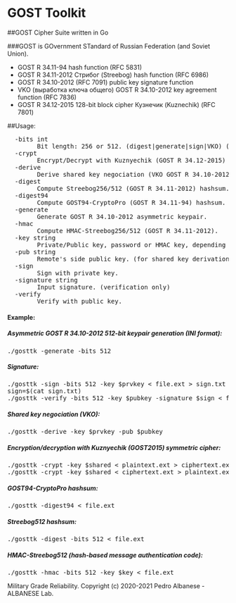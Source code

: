 # GOST Toolkit
##GOST Cipher Suite written in Go

###GOST is GOvernment STandard of Russian Federation (and Soviet Union).

* GOST R 34.11-94 hash function (RFC 5831)
* GOST R 34.11-2012 Стрибог (Streebog) hash function (RFC 6986)
* GOST R 34.10-2012 (RFC 7091) public key signature function
* VKO (выработка ключа общего) GOST R 34.10-2012 key agreement function (RFC 7836)
* GOST R 34.12-2015 128-bit block cipher Кузнечик (Kuznechik) (RFC 7801)

##Usage:
<pre>  -bits int
        Bit length: 256 or 512. (digest|generate|sign|VKO) (default 256)
  -crypt
        Encrypt/Decrypt with Kuznyechik (GOST R 34.12-2015) symmetric cipher.
  -derive
        Derive shared key negociation (VKO GOST R 34.10-2012).
  -digest
        Compute Streebog256/512 (GOST R 34.11-2012) hashsum.
  -digest94
        Compute GOST94-CryptoPro (GOST R 34.11-94) hashsum.
  -generate
        Generate GOST R 34.10-2012 asymmetric keypair.
  -hmac
        Compute HMAC-Streebog256/512 (GOST R 34.11-2012).
  -key string
        Private/Public key, password or HMAC key, depending on operation.
  -pub string
        Remote's side public key. (for shared key derivation only)
  -sign
        Sign with private key.
  -signature string
        Input signature. (verification only)
  -verify
        Verify with public key.</pre>
<h4>Example:</h4>
<h5>Asymmetric GOST R 34.10-2012 512-bit keypair generation (INI format):</h5>
<pre>./gosttk -generate -bits 512
</pre>
<h5>Signature:</h5>
<pre>./gosttk -sign -bits 512 -key $prvkey < file.ext > sign.txt
sign=$(cat sign.txt)
./gosttk -verify -bits 512 -key $pubkey -signature $sign < file.ext
</pre>
<h5>Shared key negociation (VKO):</h5>
<pre>./gosttk -derive -key $prvkey -pub $pubkey
</pre>
<h5>Encryption/decryption with Kuznyechik (GOST2015) symmetric cipher:</h5>
<pre>./gosttk -crypt -key $shared < plaintext.ext > ciphertext.ext
./gosttk -crypt -key $shared < ciphertext.ext > plaintext.ext
</pre>
<h5>GOST94-CryptoPro hashsum:</h5>
<pre>./gosttk -digest94 < file.ext
</pre>
<h5>Streebog512 hashsum:</h5>
<pre>./gosttk -digest -bits 512 < file.ext
</pre>
<h5>HMAC-Streebog512 (hash-based message authentication code):</h5>
<pre>./gosttk -hmac -bits 512 -key $key < file.ext
</pre>

Military Grade Reliability. Copyright (c) 2020-2021 Pedro Albanese - ALBANESE Lab.
